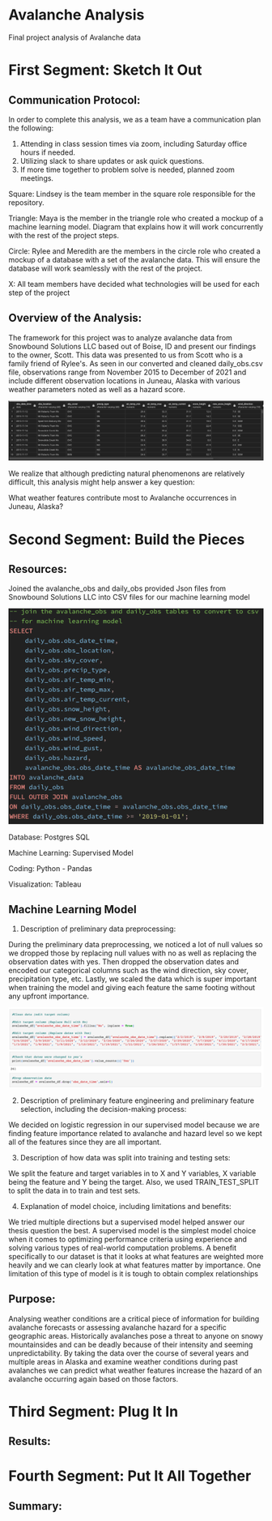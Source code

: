 # Avalanche Analysis
Final project analysis of Avalanche data

# First Segment: Sketch It Out

## Communication Protocol:
In order to complete this analysis, we as a team have a communication plan the following: 

1. Attending in class session times via zoom, including Saturday office hours if needed.
2. Utilizing slack to share updates or ask quick questions.
3. If more time together to problem solve is needed, planned zoom meetings. 

Square: Lindsey is the team member in the square role responsible for the repository.

Triangle: Maya is the member in the triangle role who created a mockup of a machine learning model. Diagram that explains how it will work concurrently with the rest of the project steps.

Circle: Rylee and Meredith are the members in the circle role who created a mockup of a database with a set of the avalanche data. This will ensure the database will work seamlessly with the rest of the project.

X: All team members have decided what technologies will be used for each step of the project 

## Overview of the Analysis:

The framework for this project was to analyze avalanche data from Snowbound Solutions LLC based out of Boise, ID and present our findings to the owner, Scott. This data was presented to us from Scott who is a family friend of Rylee's. As seen in our converted and cleaned daily_obs.csv file, observations range from November 2015 to December of 2021 and include different observation locations in Juneau, Alaska with various weather parameters noted as well as a hazard score. 

![alt text](https://github.com/lyozamp/avalanche_analysis/blob/main/images/Daily_Obs_Table.png)

We realize that although predicting natural phenomenons are relatively difficult, this analysis might help answer a key question: 

What weather features contribute most to Avalanche occurrences in Juneau, Alaska?

# Second Segment: Build the Pieces

## Resources:

Joined the avalanche_obs and daily_obs provided Json files from Snowbound Solutions LLC into CSV files for our machine learning model

![alt text](https://github.com/lyozamp/avalanche_analysis/blob/main/images/Table_Merge_Code.png)

Database: Postgres SQL

Machine Learning: Supervised Model

Coding: Python - Pandas

Visualization: Tableau

## Machine Learning Model

1. Description of preliminary data preprocessing:

During the preliminary data preprocessing, we noticed a lot of null values so we dropped those by replacing null values with no as well as replacing the observation dates with yes. Then dropped the observation dates and encoded our categorical columns such as the wind direction, sky cover, precipitation type, etc. Lastly, we scaled the data which is super important when training the model and giving each feature the same footing without any upfront importance.

![alt text](https://github.com/lyozamp/avalanche_analysis/blob/main/images/clean_data.png)

2. Description of preliminary feature engineering and preliminary feature selection, including the decision-making process:

We decided on logistic regression in our supervised model because we are finding feature importance related to avalanche and hazard level so we kept all of the features since they are all important. 

3. Description of how data was split into training and testing sets:

We split the feature and target variables in to X and Y variables, X variable being the feature and Y being the target. Also, we used TRAIN_TEST_SPLIT to split the data in to train and test sets.

4. Explanation of model choice, including limitations and benefits:

We tried multiple directions but a supervised model helped answer our thesis question the best. A supervised model is the simplest model choice when it comes to optimizing performance criteria using experience and solving various types of real-world computation problems. A benefit specifically to our dataset is that it looks at what features are weighted more heavily and we can clearly look at what features matter by importance. One limitation of this type of model is it is tough to obtain complex relationships

## Purpose:

Analysing weather conditions are a critical piece of information for building avalanche forecasts or assessing avalanche hazard for a specific geographic areas. Historically avalanches pose a threat to anyone on snowy mountainsides and can be deadly because of their intensity and seeming unpredictability. By taking the data over the course of several years and multiple areas in Alaska and examine weather conditions during past avalanches we can predict what weather features increase the hazard of an avalanche occurring again based on those factors. 

# Third Segment: Plug It In

## Results: 

# Fourth Segment: Put It All Together

## Summary:

